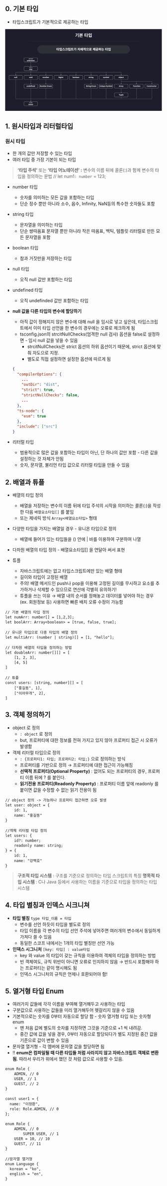 ## 0. 기본 타입
- 타입스크립트가 기본적으로 제공하는 타입

![section02-01.png](./img/section02-01.png)

## 1. 원시타입과 리터럴타입

### 원시 타입

- 한 개의 값만 저장할 수 있는 타입
- 여러 타입 중 가장 기본이 되는 타입

> **‘타입 주석’** 또는 **‘타입 어노테이션’  :** 변수의 이름 뒤에 콜론(:)과 함께 변수의 타입을 정의하는 문법
// let num1`: number` = 123;
> 

- number 타입
    - 숫자를 의미하는 모든 값을 포함하는 타입
    - 단순 정수 뿐만 아니라 소수, 음수, Infinity, NaN등의 특수한 숫자들도 포함
- string 타입
    - 문자열을 의미하는 타입
    - 단순 쌍따옴표 문자열 뿐만 아니라 작은 따옴표, 백틱, 템플릿 리터럴로 만든 모든 문자열을 포함
- boolean 타입
    - 참과 거짓만을 저장하는 타입
- null 타입
    - 오직 null 값만 포함하는 타입
- undefined 타입
    - 오직 undefinded 값만 포함하는 타입

- **null 값을 다른 타입의 변수에 할당하기**
    - 아직 값이 정해지지 않은 변수에 대해 null 을 임시로 넣고 싶은데, 타입스크립트에서 이미 타입 선언을 한 변수의 경우에는 오류로 체크하게 됨
    - tsconfig.json의 strcitNullChecks(엄격한 null 검사) 옵션을 false로 설정하면 - 임시 null 값을 넣을 수 있음
        - strcitNullChecks은 strict 옵션의 하위 옵션이기 때문에, strict 옵션에 맞춰 자도으로 지정.
        - 별도로 직접 설정하면 설정한 옵션에 따르게 됨
    
    ```json
    {
      "compilerOptions": {
        ...
        "outDir": "dist",
        "strict": true,
    	"strictNullChecks": false,
    	...
      },
      "ts-node": {
        "esm": true
      },
      "include": ["src"]
    }
    ```
    
- 리터럴 타입
    - 범용적으로 많은 값을 포함하는 타입이 아닌, 단 하나의 값만 포함 - 다른 값을 설정하는 것 자체가 안됨
    - 숫자, 문자열, 불리언 타입 값으로 리터럴 타입을 만들 수 있음

## 2. 배열과 튜플

- 배열의 타입 정의
    - 배열을 저장하는 변수의 이름 뒤에 타입 주석의 시작을 의미하는 콜론(:)을 작성한 다음 `배열요소타입[]` 를 붙임
    - 또는 제네릭 방식 `Array<배열요소타입>` 형태
- 다양한 타입을 가지는 배열일 경우 - 유니온 타입으로 정의
    - 배열에 들어가 있는 타입들을 () 안에 | 바를 이용하여 구분하여 나열
- 다차원 배열의 타입 정의 - 배열요소타입[] 을 연달아 써서 표현

- 튜플
    - 자바스크립트에는 없고 타입스크립트에만 있는 배열 형태
    - 길이와 타입이 고정된 배열
    - 주의! 배열 메서드인 push나 pop을 이용해 고정된 길이를 무시하고 요소를 추가하거나 삭제할 수 있으므로 연산에 각별히 유의하기!
    - 튜플을 쓰는 이유 → 배열 내의 순서를 정해놓고 데이터를 넣어야 하는 경우 (ex. 회원정보 등) 사용하면 빠른 배치 오류 수정이 가능함

```tsx
// 기본 배열의 타입 정의
let numArr: number[] = [1,2,3];
let boolArr: Array<boolean> = [true, false, true];

// 유니온 타입으로 다중 타입의 배열 정의
let multiArr: (number | string)[] = [1, "hello"];

// 다차원 배열의 타입을 정의하는 방법
let doubleArr: number[][] = [
    [1, 2, 3],
    [4, 5]
]

// 튜플
const users: [string, number][] = [
    ["홍길동", 1],
    ["이아무개", 2],
]
```

## 3. 객체 정의하기

- object 로 정의
    - `: object` 로 정의
    - but, 프로퍼티에 대한 정보를 전혀 가지고 있지 않아 프로퍼티 접근 시 오류가 발생함
- 객체 리터럴 타입으로 정의
    - `: {프로퍼티1: 타입; 프로퍼티2: 타입;}` 으로 정의하는 방식
    - 프로퍼티를 기반으로 정의 → 프로퍼티에 대한 접근이 가능해짐
    - ****선택적 프로퍼티(Optional Property)**** : 없어도 되는 프로퍼티의 경우, 프로퍼티 이름 뒤에 ? 를 붙인다.
    - ****읽기전용 프로퍼티(Readonly Property)**** : 프로퍼티 이름 앞에 readonly 를 붙이면 값을 수정할 수 없는 읽기 전용이 됨

```tsx
// object 정의 -> 가능하나 프로퍼티 접근하면 오류 발생
let user: object = {
    id: 1,
    name: "홍길동"
}

//객체 리터럴 타입 정의
let users: {
    id?: number;
    readonly name: string;
} = {
    id: 1,
    name: "강백호"
}
```

> **구조적 타입 시스템** : 구조를 기준으로 정의하는 타입 스크립트의 특징
**명목적 타입 시스템** : C나 Java 등에서 사용하는 이름을 기준으로 타입을 정의하는 타입 시스템
> 

## 4. 타입 별칭과 인덱스 시크니쳐

- **타입 별칭** `type 타입_이름 = 타입`
    - 변수를 선언 하듯이 타입을 별도로 정의
    - 타입 이름을 각 변수의 타입 선언 주석에 넣어주면 여러개의 변수에서 동일하게 가져다  쓸 수 있음
    - 동일한 스코프 내에서는 1개의 타입 별칭만 선언 가능
- **인덱스 시그니처** `[key: 타입] : value타입`
    - key 와 value 의 타입이 갖는 규칙을 이용하여 객체의 타입을 정의하는 방법
    - 빈 객체여도, 규칙 위반이 아니면 오류로 인지하지 않음 → 반드시 포함해야 하는 프로퍼티는 같이 명시해도 됨
    - 인덱스 시그니처의 규칙은 언제나 호환되어야 함!
    

## 5. 열거형 타입 Enum

- 여러가지 값들에 각각 이름을 부여해 열거해두고 사용하는 타입
- 구분값으로 사용하는 값들을 미리 열거해두어 헷갈리지 않을 수 있음
- 기본적으로는 숫자를 0부터 자동으로 할당 함 - 숫자 열거형 타입 또는 숫자형 enum
    - 맨 처음 값에 별도의 숫자를 지정하면 그것을 기준으로 +1 씩 내려감.
    - 중간 값에 값을 넣을 경우, 0부터 자동으로 할당되다가 별도 지정된 중간 값을 기준으로 값이 변할 수 있음
- 문자열 열거형 - 각 멤버에 문자열 값을 할당하면 됨
- !! **enum은 컴파일될 때 다른 타입들 처럼 사라지지 않고 자바스크립트 객체로 변환됨**. 따라서 우리가 위에서 했던 것 처럼 값으로 사용할 수 있음.

```tsx
enum Role {
    ADMIN, // 0
    USER, // 1
    GUEST, // 2
}

const user1 = {
  name: "이정환",
  role: Role.ADMIN, // 0
};

enum Role {
    ADMIN, // 0
		SUPER USER, // 1
    USER = 10, // 10
    GUEST, // 11
}

//문자열 열거형
enum Language {
  korean = "ko",
  english = "en",
}
```
